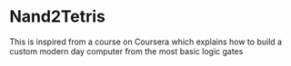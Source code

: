 # Nand2Tetris
This is inspired from a course on Coursera which explains how to build a custom modern day computer from the most basic logic gates
